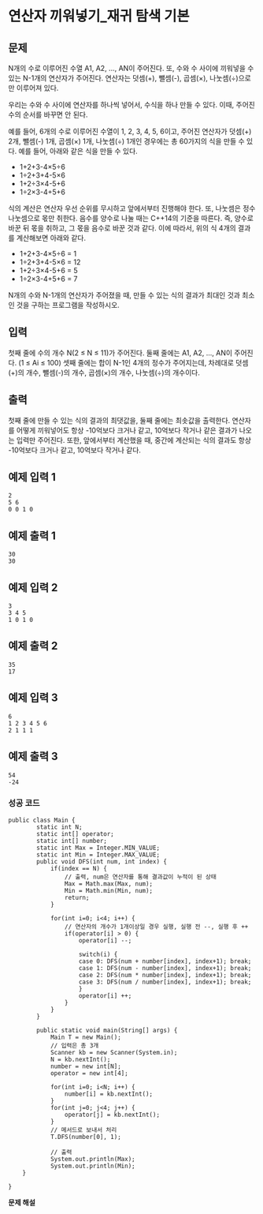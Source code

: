 # 연산자 끼워넣기_재귀 탐색 기본



## 문제

N개의 수로 이루어진 수열 A1, A2, ..., AN이 주어진다. 또, 수와 수 사이에 끼워넣을 수 있는 N-1개의 연산자가 주어진다. 연산자는 덧셈(+), 뺄셈(-), 곱셈(×), 나눗셈(÷)으로만 이루어져 있다.

우리는 수와 수 사이에 연산자를 하나씩 넣어서, 수식을 하나 만들 수 있다. 이때, 주어진 수의 순서를 바꾸면 안 된다.

예를 들어, 6개의 수로 이루어진 수열이 1, 2, 3, 4, 5, 6이고, 주어진 연산자가 덧셈(+) 2개, 뺄셈(-) 1개, 곱셈(×) 1개, 나눗셈(÷) 1개인 경우에는 총 60가지의 식을 만들 수 있다. 예를 들어, 아래와 같은 식을 만들 수 있다.

- 1+2+3-4×5÷6
- 1÷2+3+4-5×6
- 1+2÷3×4-5+6
- 1÷2×3-4+5+6

식의 계산은 연산자 우선 순위를 무시하고 앞에서부터 진행해야 한다. 또, 나눗셈은 정수 나눗셈으로 몫만 취한다. 음수를 양수로 나눌 때는 C++14의 기준을 따른다. 즉, 양수로 바꾼 뒤 몫을 취하고, 그 몫을 음수로 바꾼 것과 같다. 이에 따라서, 위의 식 4개의 결과를 계산해보면 아래와 같다.

- 1+2+3-4×5÷6 = 1
- 1÷2+3+4-5×6 = 12
- 1+2÷3×4-5+6 = 5
- 1÷2×3-4+5+6 = 7

N개의 수와 N-1개의 연산자가 주어졌을 때, 만들 수 있는 식의 결과가 최대인 것과 최소인 것을 구하는 프로그램을 작성하시오.

## 입력

첫째 줄에 수의 개수 N(2 ≤ N ≤ 11)가 주어진다. 둘째 줄에는 A1, A2, ..., AN이 주어진다. (1 ≤ Ai ≤ 100) 셋째 줄에는 합이 N-1인 4개의 정수가 주어지는데, 차례대로 덧셈(+)의 개수, 뺄셈(-)의 개수, 곱셈(×)의 개수, 나눗셈(÷)의 개수이다. 

## 출력

첫째 줄에 만들 수 있는 식의 결과의 최댓값을, 둘째 줄에는 최솟값을 출력한다. 연산자를 어떻게 끼워넣어도 항상 -10억보다 크거나 같고, 10억보다 작거나 같은 결과가 나오는 입력만 주어진다. 또한, 앞에서부터 계산했을 때, 중간에 계산되는 식의 결과도 항상 -10억보다 크거나 같고, 10억보다 작거나 같다.

## 예제 입력 1 

```
2
5 6
0 0 1 0
```

## 예제 출력 1 

```
30
30
```

## 예제 입력 2 

```
3
3 4 5
1 0 1 0
```

## 예제 출력 2 

```
35
17
```

## 예제 입력 3 

```
6
1 2 3 4 5 6
2 1 1 1
```

## 예제 출력 3 

```
54
-24
```





### 성공 코드

```
public class Main {
        static int N;
        static int[] operator;
        static int[] number;
        static int Max = Integer.MIN_VALUE;
        static int Min = Integer.MAX_VALUE;
        public void DFS(int num, int index) {
            if(index == N) {
                // 출력, num은 연산자를 통해 결과값이 누적이 된 상태
                Max = Math.max(Max, num);
                Min = Math.min(Min, num);
                return;
            }

            for(int i=0; i<4; i++) {
                // 연산자의 개수가 1개이상일 경우 실행, 실행 전 --, 실행 후 ++
                if(operator[i] > 0) {
                    operator[i] --;

                    switch(i) {
                    case 0: DFS(num + number[index], index+1); break;
                    case 1: DFS(num - number[index], index+1); break;
                    case 2: DFS(num * number[index], index+1); break;
                    case 3: DFS(num / number[index], index+1); break;
                    }
                    operator[i] ++;
                }
            }
        }
        
        public static void main(String[] args) {
            Main T = new Main();
            // 입력은 총 3개
            Scanner kb = new Scanner(System.in);
            N = kb.nextInt();
            number = new int[N];
            operator = new int[4];
           
            for(int i=0; i<N; i++) {
                number[i] = kb.nextInt();
            }
            for(int j=0; j<4; j++) {
                operator[j] = kb.nextInt();
            }
            // 메서드로 보내서 처리
            T.DFS(number[0], 1);

            // 출력
            System.out.println(Max);
            System.out.println(Min);	
	}

}
```



**문제 해설**

[Link]: https://lealea.tistory.com/83?category=1014118

